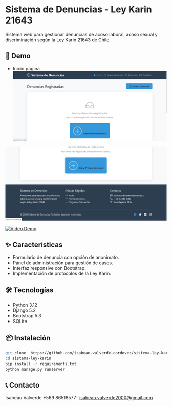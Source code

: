 # Sistema de Denuncias - Ley Karin 21643

Sistema web para gestionar denuncias de acoso laboral, acoso sexual y discriminación según la Ley Karin 21643 de Chile.

## 🚀 Demo
- Inicio pagina
![Inicio pagina](https://github.com/isabeau-valverde-cordovez/sistema-ley-karin/blob/e290a847675aace4a4e40efafdb502645ab2c6e6/imagenes/karin_1.png)

![Continuación](https://github.com/isabeau-valverde-cordovez/sistema-ley-karin/blob/6e20be672cda4e50b8746c442d38418faf49bd5e/imagenes/karin_2.png)

[![Video Demo](https://img.youtube.com/vi/TU_VIDEO_ID/0.jpg)](https://youtu.be/TU_VIDEO_ID)

## ✨ Características
- Formulario de denuncia con opción de anonimato.
- Panel de administración para gestión de casos.
- Interfaz responsive con Bootstrap.
- Implementación de protocolos de la Ley Karin.

## 🛠️ Tecnologías
- Python 3.12
- Django 5.2
- Bootstrap 5.3
- SQLite

## 📦 Instalación
```bash
git clone  https://github.com/isabeau-valverde-cordovez/sistema-ley-karin.git
cd sistema-ley-karin
pip install -r requirements.txt
python manage.py runserver
```

## 📞 Contacto
Isabeau Valverde +569 86518577- [isabeau.valverde2000@gmail.com](isabeau.valverde2000@gmail.com)

